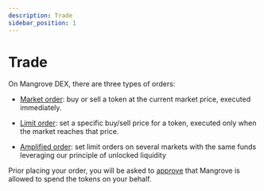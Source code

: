 ```yaml
---
description: Trade
sidebar_position: 1
---
```



# Trade

On Mangrove DEX, there are three types of orders:

* [Market order](./how-to-make-an-order/market-order.md): buy or sell a token at the current market price, executed immediately.

* [Limit order](./how-to-make-an-order/limit-order.md): set a specific buy/sell price for a token, executed only when the market reaches that price.

* [Amplified order](./how-to-make-an-order/amplify-order.md): set limit orders on several markets with the same funds leveraging our principle of unlocked liquidity

Prior placing your order, you will be asked to [approve](./approve-buy.md) that Mangrove is allowed to spend the tokens on your behalf.
